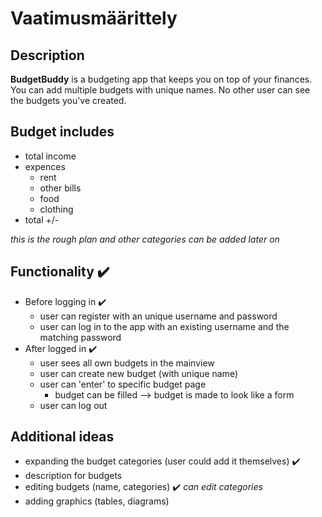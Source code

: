 # Vaatimusmäärittely

## Description

**BudgetBuddy** is a budgeting app that keeps you on top of your finances. You can add multiple budgets with unique names. No other user can see the budgets you've created.

## Budget includes

- total income
- expences
    - rent
    - other bills
    - food
    - clothing
- total +/-

*this is the rough plan and other categories can be added later on*

## Functionality ✔️

- Before logging in ✔️
    - user can register with an unique username and password
    - user can log in to the app with an existing username and the matching password
- After logged in ✔️
    - user sees all own budgets in the mainview
    - user can create new budget (with unique name)
    - user can 'enter' to specific budget page
        - budget can be filled --> budget is made to look like a form
    - user can log out

## Additional ideas

- expanding the budget categories (user could add it themselves) ✔️
- description for budgets
- editing budgets (name, categories) ✔️ *can edit categories*
- adding graphics (tables, diagrams)